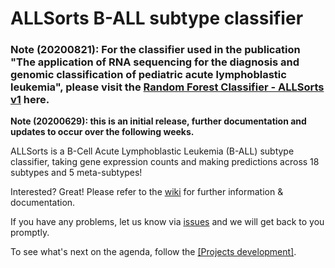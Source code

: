 # ALLSorts B-ALL subtype classifier

### Note (20200821): For the classifier used in the publication "The application of RNA sequencing for the diagnosis and genomic classification of pediatric acute lymphoblastic leukemia", please visit the <a href="https://github.com/Oshlack/AllSorts_v1">Random Forest Classifier - ALLSorts v1</a> here.

<p><strong>Note (20200629): this is an initial release, further documentation and updates to occur over the following weeks.</strong></p>

ALLSorts is a B-Cell Acute Lymphoblastic Leukemia (B-ALL) subtype classifier, taking gene expression counts and making predictions across 18 subtypes and 5 meta-subtypes!

Interested? Great! Please refer to the <a href="https://github.com/Oshlack/ALLSorts/wiki" target="_blank">wiki</a> for further information & documentation.

If you have any problems, let us know via <a href="https://github.com/Oshlack/ALLSorts/issues">issues</a> and we will get back to you promptly.

To see what's next on the agenda, follow the <a href="https://github.com/Oshlack/ALLSorts/projects">[Projects development]</a>.
